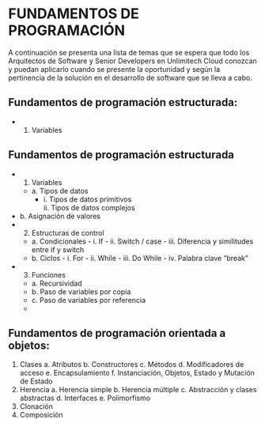 # FUNDAMENTOS DE PROGRAMACIÓN

A continuación se presenta una lista de temas que se espera que todo los Arquitectos de
Software y Senior Developers en Unlimitech Cloud conozcan y puedan aplicarlo cuando se
presente la oportunidad y según la pertinencia de la solución en el desarrollo de software
que se lleva a cabo.

## Fundamentos de programación estructurada:
- 1. Variables
## Fundamentos de programación estructurada
- 1. Variables<br />
  - a. Tipos de datos<br />
	- i. Tipos de datos primitivos<br />
    ii. Tipos de datos complejos<br />
- b. Asignación de valores<br />
- 2. Estructuras de control<br />
	- a. Condicionales
    		- i. If
    		- ii. Switch / case
    		- iii. Diferencia y similitudes entre if y switch
	- b. Ciclos
    		- i. For
    		- ii. While
    		- iii. Do While
    		- iv. Palabra clave “break”
- 3. Funciones
    - a. Recursividad
    - b. Paso de variables por copia
    - c. Paso de variables por referencia
    - 
## Fundamentos de programación orientada a objetos:
1. Clases
a. Atributos
b. Constructores
c. Métodos
d. Modificadores de acceso
e. Encapsulamiento
f. Instanciación, Objetos, Estado y Mutación de Estado
2. Herencia
a. Herencia simple
b. Herencia múltiple
c. Abstracción y clases abstractas
d. Interfaces
e. Polimorfismo
3. Clonación
4. Composición
